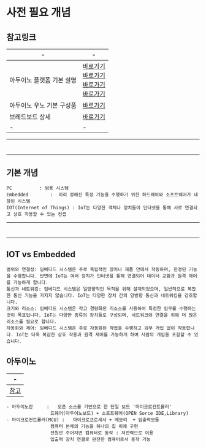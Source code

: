 # 사전 필요 개념

참고링크
---

|-|-|
|-|-|
|아두이노 플랫폼 기본 설명|[바로가기](https://m.blog.naver.com/bpcode/221833337444)<br>[바로가기](https://kogun.tistory.com/15)<br>[바로가기](https://blog.naver.com/agapeuni/220075883314)<br>[바로가기](https://recall.tistory.com/21)<br>|
|아두이노 우노 기본 구성품|[바로가기](https://jaebaeklee.tistory.com/49)|
|브레드보드 상세|[바로가기](https://meaningone.tistory.com/333)|
|-|-|


---
#
---

기본 개념
---
```
PC			: 범용 시스템
Embedded 		:  미리 정해진 특정 기능을 수행하기 위한 하드웨어와 소프트웨어가 내장된 시스템
IOT(Internet of Things)	: IoT는 다양한 객체나 장치들이 인터넷을 통해 서로 연결되고 상호 작용할 수 있는 컨셉
```

---
#
---



IOT vs Embedded 
---
```
범위와 연결성: 임베디드 시스템은 주로 독립적인 장치나 제품 안에서 작동하며, 한정된 기능을 수행합니다. 반면에 IoT는 여러 장치가 인터넷을 통해 연결되어 데이터 교환과 원격 제어를 가능하게 합니다.
통신과 네트워킹: 임베디드 시스템은 일방향적인 목적을 위해 설계되었으며, 일반적으로 복잡한 통신 기능을 가지지 않습니다. IoT는 다양한 장치 간의 양방향 통신과 네트워킹을 강조합니다.
크기와 리소스: 임베디드 시스템은 작고 경량화된 리소스를 사용하여 특정한 임무를 수행하는 것이 목표입니다. IoT는 다양한 종류의 장치들로 구성되며, 네트워크와 연결을 위해 더 많은 리소스를 필요로 합니다.
자동화와 제어: 임베디드 시스템은 주로 자동화된 작업을 수행하고 외부 개입 없이 작동합니다. IoT는 더욱 복잡한 상호 작용과 원격 제어를 가능하게 하여 사람의 개입을 포함할 수 있습니다.
```

아두이노
---

|-|
|-|
|[참고](https://velog.io/@woo0_hooo/%EC%95%84%EB%91%90%EC%9D%B4%EB%85%B8-MCU%EC%97%90-%EB%8C%80%ED%95%B4-%EC%95%8C%EC%95%84%EB%B3%B4%EC%9E%90)|

```
- 아두이노란		:	오픈 소스를 기반으로 한 단일 보드 '마이크로컨트롤러'
 				드웨어(아두이노보드) + 소프트웨어(OPEN Sorce IDE,Library)
- 마이크로컨트롤러(MCU)	: 	마이크로프로세서 + 메모리  + 입출력모듈
				컴퓨터 본체의 기능을 하나의 칩 위에 구현
				전원만 주어지면 컴퓨터로 동작 : 저전력으로 이용
				입출력 장치 연결로 완전한 컴퓨터로서 동작 가능
```
				

